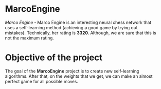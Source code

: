 # MarcoEngine

*Marco Engine* - Marco Engine is an interesting neural chess network that uses a self-learning method (achieving a good game by trying out mistakes). Technically, her rating is **3320**. Although, we are sure that this is not the maximum rating.

# Objective of the project

The goal of the **MarcoEngine** project is to create new self-learning algorithms. After that, on the weights that we get, we can make an almost perfect game for all possible moves.

